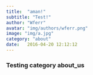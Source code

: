 ```yaml
---
title:  "aman!"
subtitle: "Test!"
author: "Wferr"
avatar: "img/authors/wferr.png"
image: "img/a.jpg"
category: "about"
date:   2016-04-20 12:12:12
---
```


### Testing category about_us